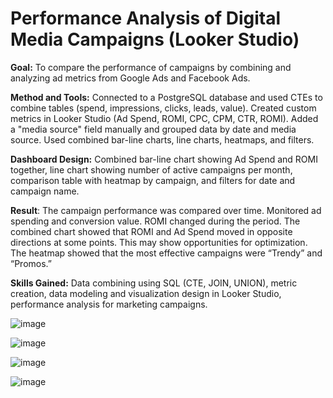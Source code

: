 # Performance Analysis of Digital Media Campaigns (Looker Studio)

**Goal:** To compare the performance of campaigns by combining and analyzing ad metrics from Google Ads and Facebook Ads.

**Method and Tools:** Connected to a PostgreSQL database and used CTEs to combine tables (spend, impressions, clicks, leads, value). Created custom metrics in Looker Studio (Ad Spend, ROMI, CPC, CPM, CTR, ROMI). Added a "media source" field manually and grouped data by date and media source. Used combined bar-line charts, line charts, heatmaps, and filters.

**Dashboard Design:** Combined bar-line chart showing Ad Spend and ROMI together, line chart showing number of active campaigns per month, comparison table with heatmap by campaign, and filters for date and campaign name.

**Result**: The campaign performance was compared over time. Monitored ad spending and conversion value. ROMI changed during the period. The combined chart showed that ROMI and Ad Spend moved in opposite directions at some points. This may show opportunities for optimization. The heatmap showed that the most effective campaigns were “Trendy” and “Promos.”

**Skills Gained:** Data combining using SQL (CTE, JOIN, UNION), metric creation, data modeling and visualization design in Looker Studio, performance analysis for marketing campaigns.

![image](https://github.com/user-attachments/assets/3eca893b-bf7a-4ea5-b2db-270ebec16a01)


![image](https://github.com/user-attachments/assets/684abdf9-031f-4786-b6ac-87dc7e46ecbb)


![image](https://github.com/user-attachments/assets/c79f455c-2c68-4fe8-be01-7a01197df066)


![image](https://github.com/user-attachments/assets/5f72a4be-c580-43b1-bcc1-29d1798c2260)
